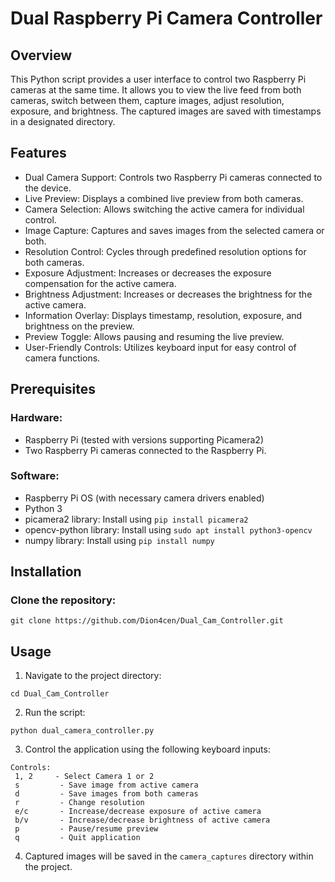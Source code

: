 # Dual Raspberry Pi Camera Controller
## Overview
This Python script provides a user interface to control two Raspberry Pi cameras at the same time. It allows you to view the live feed from both cameras, switch between them, capture images, adjust resolution, exposure, and brightness. The captured images are saved with timestamps in a designated directory.

## Features
+ Dual Camera Support: Controls two Raspberry Pi cameras connected to the device.
+ Live Preview: Displays a combined live preview from both cameras.
+ Camera Selection: Allows switching the active camera for individual control.
+ Image Capture: Captures and saves images from the selected camera or both.
+ Resolution Control: Cycles through predefined resolution options for both cameras.
+ Exposure Adjustment: Increases or decreases the exposure compensation for the active camera.
+ Brightness Adjustment: Increases or decreases the brightness for the active camera.
+ Information Overlay: Displays timestamp, resolution, exposure, and brightness on the preview.
+ Preview Toggle: Allows pausing and resuming the live preview.
+ User-Friendly Controls: Utilizes keyboard input for easy control of camera functions.
## Prerequisites
### Hardware:
+ Raspberry Pi (tested with versions supporting Picamera2)
+ Two Raspberry Pi cameras connected to the Raspberry Pi.
### Software:
+ Raspberry Pi OS (with necessary camera drivers enabled)
+ Python 3
+ picamera2 library: Install using `pip install picamera2`
+ opencv-python library: Install using `sudo apt install python3-opencv`
+ numpy library: Install using `pip install numpy`
## Installation
### Clone the repository:
```shell
git clone https://github.com/Dion4cen/Dual_Cam_Controller.git
```
## Usage
1. Navigate to the project directory:
```shell
cd Dual_Cam_Controller
```
2. Run the script:
```shell
python dual_camera_controller.py
```
3. Control the application using the following keyboard inputs:
```
Controls:
 1, 2     - Select Camera 1 or 2
 s         - Save image from active camera
 d         - Save images from both cameras
 r         - Change resolution
 e/c       - Increase/decrease exposure of active camera
 b/v       - Increase/decrease brightness of active camera
 p         - Pause/resume preview
 q         - Quit application
```
4. Captured images will be saved in the `camera_captures` directory within the project.

